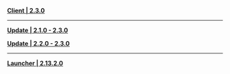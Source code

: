
**[Client | 2.3.0](https://d3ln624mszu7ty.cloudfront.net/client_app/download/pc_zip/20211117173404_G0gLRnxvOd4PvSu9/GenshinImpact_2.3.0.zip)**

---

**[Update | 2.1.0 - 2.3.0](https://d3ln624mszu7ty.cloudfront.net/client_app/update/hk4e_global/10/game_2.1.0_2.3.0_diff_IFqrKCzDYyUt697g.zip)**

**[Update | 2.2.0 - 2.3.0](https://d3ln624mszu7ty.cloudfront.net/client_app/update/hk4e_global/10/game_2.2.0_2.3.0_diff_aLjNHzRTOQlyb2x8.zip)**

---

**[Launcher | 2.13.2.0](https://d3ln624mszu7ty.cloudfront.net/client_app/update/hk4e_global/10/update_20211113160327_8a06c03d31bOP90U.zip)**
